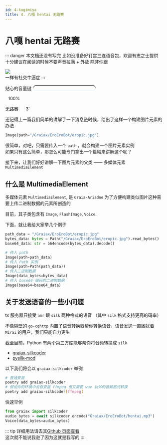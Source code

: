 ```yaml
---
id: 4-kugimiya
title: 4. 八嘎 hentai 无路赛
---
```


# 八嘎 hentai 无路赛

[>_<]: 因为不知道怎么样才能把script写在md里面，没办法只能用';'来硬生生把代码连起来了

::: danger
本文档还没有写完  <Curtain type="danger">比如没准备好钉宫三连语音包，欢迎<RubyCurtain up="hentai xiong di" type="danger">有志之士</RubyCurtain>提供</Curtain>  
十分建议在阅读的时候不要声音拉满 + 外放 <Curtain type="danger">除非你跟<MoreInfo words="唐可可"><div onmouseover="document.getElementById('thtlb').currentTime = 0;document.getElementById('thtlb').play()" onmouseout="document.getElementById('thtlb').pause()"><img src="/images/4_tkk.webp"></div></MoreInfo>一样有社交牛逼症</Curtain>
:::

贴心的音量键 <input id="range" type="range" min="0" max="100" value="100" oninput="var range = document.getElementById('range');  range.style.backgroundSize = `${range.value}%, 100%`; document.getElementById('thtlb').volume=range.value / 100; document.getElementById('myaudio').volume=range.value / 100; document.getElementById('volume').innerHTML = `${value}%`"/><p id="volume" style="display:inline;margin-left:10px">100%</p>
<audio id="thtlb" src="/voices/4_太好听了8.mp3"></audio>
<style>
  input[type=range] {
      -webkit-appearance: none;
      width: 200px;
      border-radius: 10px; /*这个属性设置使填充进度条时的图形为圆角*/
      background: linear-gradient(var(--c-text), var(--c-text)) no-repeat;
      background-size: 100% 100%
  }
  input[type=range]::-webkit-slider-thumb {
      -webkit-appearance: none;
  }
  /*轨道设计*/
  input[type=range]::-webkit-slider-runnable-track {
    height: 15px;
    border-radius: 10px; /*将轨道设为圆角的*/
    box-shadow: 0 1px 1px #def3f8, inset 0 .125em .125em #0d1112;
  }
  input[type=range]::-moz-range-track {
    height: 17px;
    border-radius: 10px; /*将轨道设为圆角的*/
    box-shadow: 0 1px 1px #def3f8, inset 0 .125em .125em #0d1112;
  }
  /*删除内框*/
  input[type=range]:focus {
      outline: none;
  }
  /*滑块*/
  input[type=range]::-webkit-slider-thumb {
      -webkit-appearance: none;
      height: 25px;
      width: 25px;
      margin-top: -5px; /*使滑块超出轨道部分的偏移量相等*/
      background: var(--c-text); 
      border-radius: 50%; /*外观设置为圆形*/
  }
  input[type=range]::-moz-range-thumb {
      height: 25px;
      width: 25px;
      margin-top: -5px; /*使滑块超出轨道部分的偏移量相等*/
      background: var(--c-text); 
      border-radius: 50%; /*外观设置为圆形*/
  }
  /*Firefox用*/
  input[type=range]::-moz-range-progress {
    background: linear-gradient(var(--c-text), var(--c-text)) no-repeat;
    height: 13px;
    border-radius: 10px;
  }
</style>

<ChatPanel title="GraiaX-Community">
  <ChatMessage name="GraiaX" onright>无路赛</ChatMessage>
  <ChatMessage name="EroEroBot" :avatar="$withBase('/avatar/ero.webp')">
    <SimpleAudio audio="/voices/4_夏娜_无路赛_钉宫理惠.mp3"></SimpleAudio> <span style="margin-right:20px;"></span>3'
  </ChatMessage>
</ChatPanel>

还记得上一篇我们简单的讲解了一下消息链时候，给出了这样一个构建图片元素的办法

```python
Image(path="/Graiax/EroEroBot/eropic.jpg")
```

很简单，对吧，只需要传入一个 `path` ，就会构建一个图片元素实例  
如果只有这么简单，那怎么可能专门拿出一个篇幅来讲解这个呢？

接下来，让我们好好讲解一下图片元素的父类 —— 多媒体元素 `MultimediaElement`

## 什么是 MultimediaElement
多媒体元素 `MultimediaElement`, 是 `Graia-Ariadne` 为了方便构建类似图片这种需要上传二进制数据的元素所创造的

目前，其子类包含有 `Image`, `FlashImage`, `Voice`.

下面，就让<RubyCurtain up="举例狂魔">我</RubyCurtain>给大家举几个例子

```python
path_data = "/Graiax/EroEroBot/eropic.jpg"
bytes_data: bytes = Path("/Graiax/EroEroBot/eropic.jpg").read_bytes()
base64_data: str = b64encode(bytes_data).decode()

# 传入 path
Image(path=path_data)
# 传入 Path 实例
Image(path=Path(path_data))
# 传入二进制数据
Image(data_bytes=bytes_data)
# 传入 base64 编码的二进制数据
Image(base64=base64_data)
```

## 关于发送语音的一些小问题

tx 服务器只接受 `amr` 跟 `silk` 两种格式的语音 （其中 `silk` 格式支持更高的码率）

不像隔壁的 `go-cqhttp` 内置了语音转换器帮你转换语音，语音发送一直困扰着 `Mirai` 的用户，我们只能自力更生

截至目前，Python 有两个第三方库能够帮你将音频转换成 `silk`

- [graiax-silkcoder](https://pypi.org/project/graiax-silkcoder/)
- [pysilk-mod](https://pypi.org/project/pysilk-mod/)

以下我们将会以 `graiax-silkcoder` 举例

```bash
# 普通安装
poetry add graiax-silkcoder
# 假设你的环境中没有安装 ffmpeg 但又需要 wav 以外的音频格式转换
poetry add graiax-silkcoder[ffmpeg]
```

快速举例

```python
from graiax import silkcoder
audio_bytes = await silkcoder.encode("Graiax/EroEroBot/hentai.mp3")
Voice(data_bytes=audio_bytes)
```

::: tip
详细用法请去其[Github 页面查看](https://pypi.org/project/graiax-silkcoder/)  
这次就不能说我逊了因为<RubyCurtain up="我写的 $h!t Mountain" type="tip">这就是我写的</RubyCurtain>
:::
